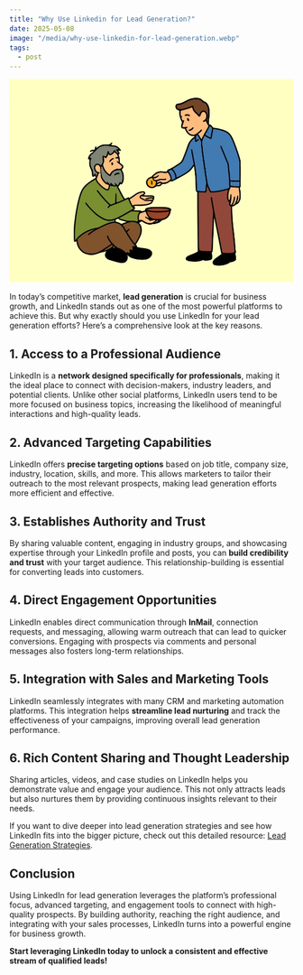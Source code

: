 ```yaml
---
title: "Why Use Linkedin for Lead Generation?"
date: 2025-05-08
image: "/media/why-use-linkedin-for-lead-generation.webp"
tags:
  - post
---
```


![Why Use Linkedin for Lead Generation?](/media/why-use-linkedin-for-lead-generation.webp)

In today’s competitive market, **lead generation** is crucial for business growth, and LinkedIn stands out as one of the most powerful platforms to achieve this. But why exactly should you use LinkedIn for your lead generation efforts? Here’s a comprehensive look at the key reasons.

## 1. Access to a Professional Audience

LinkedIn is a **network designed specifically for professionals**, making it the ideal place to connect with decision-makers, industry leaders, and potential clients. Unlike other social platforms, LinkedIn users tend to be more focused on business topics, increasing the likelihood of meaningful interactions and high-quality leads.

## 2. Advanced Targeting Capabilities

LinkedIn offers **precise targeting options** based on job title, company size, industry, location, skills, and more. This allows marketers to tailor their outreach to the most relevant prospects, making lead generation efforts more efficient and effective.

## 3. Establishes Authority and Trust

By sharing valuable content, engaging in industry groups, and showcasing expertise through your LinkedIn profile and posts, you can **build credibility and trust** with your target audience. This relationship-building is essential for converting leads into customers.

## 4. Direct Engagement Opportunities

LinkedIn enables direct communication through **InMail**, connection requests, and messaging, allowing warm outreach that can lead to quicker conversions. Engaging with prospects via comments and personal messages also fosters long-term relationships.

## 5. Integration with Sales and Marketing Tools

LinkedIn seamlessly integrates with many CRM and marketing automation platforms. This integration helps **streamline lead nurturing** and track the effectiveness of your campaigns, improving overall lead generation performance.

## 6. Rich Content Sharing and Thought Leadership

Sharing articles, videos, and case studies on LinkedIn helps you demonstrate value and engage your audience. This not only attracts leads but also nurtures them by providing continuous insights relevant to their needs.

If you want to dive deeper into lead generation strategies and see how LinkedIn fits into the bigger picture, check out this detailed resource: [Lead Generation Strategies](https://leadcraftr.com/posts/lead-generation/).

## Conclusion

Using LinkedIn for lead generation leverages the platform’s professional focus, advanced targeting, and engagement tools to connect with high-quality prospects. By building authority, reaching the right audience, and integrating with your sales processes, LinkedIn turns into a powerful engine for business growth.

**Start leveraging LinkedIn today to unlock a consistent and effective stream of qualified leads!**
